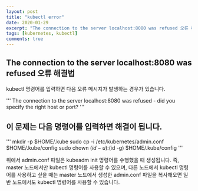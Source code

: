 ```yaml
---
layout: post
title: "kubectl error"
date: 2020-01-29
excerpt: "The connection to the server localhost:8080 was refused 오류 해결법"
tags: [kubernetes, kubectl]
comments: true
---
```


## The connection to the server localhost:8080 was refused 오류 해결법
kubectl 명령어를 입력하면 다음 오류 메시지가 발생하는 경우가 있습니다.

'''
The connection to the server localhost:8080 was refused - did you specify the right host or port?
'''

## 이 문제는 다음 명령어를 입력하면 해결이 됩니다.
'''
mkdir -p $HOME/.kube
sudo cp -i /etc/kubernetes/admin.conf $HOME/.kube/config
sudo chown $(id -u):$(id -g) $HOME/.kube/config
'''

위에서 admin.conf 파일은 kubeadm init 명령어를 수행했을 때 생성됩니다. 즉, master 노드에서만 kubectl 명령어를 사용할 수 있으며, 다른 노드에서 kubectl 명령어를 사용하고 싶을 때는 master 노드에서 생성한 admin.conf 파일을 복사해오면 일반 노드에서도 kubectl 명령어를 사용할 수 있습니다.
